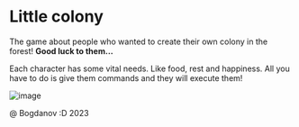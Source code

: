 # Little colony

The game about people who wanted to create their own colony in the forest!
**Good luck to them...**

Each character has some vital needs. Like food, rest and happiness. All you have to do is give them commands and they will execute them!

![image](https://user-images.githubusercontent.com/60233692/213925362-bd99fdd5-b6ef-47da-881b-aa90dbb78e69.png)

@ Bogdanov :D 2023
